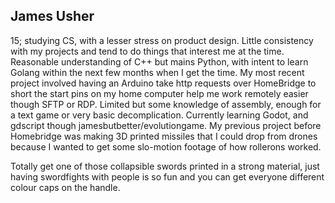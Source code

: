 ## James Usher
15; studying CS, with a lesser stress on product design. Little consistency with my projects and tend to do things that interest me at the time. Reasonable understanding of C++ but mains Python, with intent to learn Golang within the next few months when I get the time. My most recent project involved having an Arduino take http requests over HomeBridge to short the start pins on my home computer help me work remotely easier though SFTP or RDP. Limited but some knowledge of assembly, enough for a text game or very basic decomplication. Currently learning Godot, and gdscript though jamesbutbetter/evolutiongame. My previous project before Homebridge was making 3D printed missiles that I could drop from drones because I wanted to get some slo-motion footage of how rollerons worked.

Totally get one of those collapsible swords printed in a strong material, just having swordfights with people is so fun and you can get everyone different colour caps on the handle.
<!--
**JamesButBetter/JamesButBetter** is a ✨ _special_ ✨ repository because its `README.md` (this file) appears on your GitHub profile.

Here are some ideas to get you started:

- 🔭 I’m currently working on ...
- 🌱 I’m currently learning ...
- 👯 I’m looking to collaborate on ...
- 🤔 I’m looking for help with ...
- 💬 Ask me about ...
- 📫 How to reach me: ...
- 😄 Pronouns: ...
- ⚡ Fun fact: ...
-->
